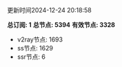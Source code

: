 更新时间2024-12-24 20:18:58

**总订阅: 1**
**总节点: 5394**
**有效节点: 3328**
- v2ray节点: 1693
- ss节点: 1629
- ssr节点: 6
